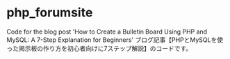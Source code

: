# php_forumsite
Code for the blog post 'How to Create a Bulletin Board Using PHP and MySQL: A 7-Step Explanation for Beginners'
ブログ記事【PHPとMySQLを使った掲示板の作り方を初心者向けに7ステップ解説】のコードです。
